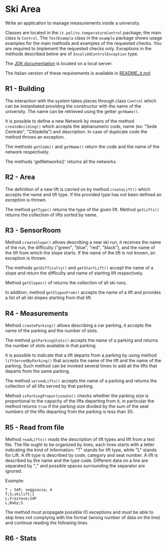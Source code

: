Ski Area
========

Write an application to manage measurements inside a university.

Classes are located in the `it.polito.temperatureControl` package; the main class is `Control`. The `TestExample` class in the `example` package shows usage examples for the main methods and examples of the requested checks. You are required to implement the requested checks only. Exceptions in the methods described below are of `InvaliddControlException` type.

The [JDK documentation](https://oop.polito.it/api/) is located on a local server.

The Italian version of these requirements is available in [README_it.md](README_it.md).


R1 - Building
---------------

The interaction with the system takes places through class `Control` which can be  instantiated providing the constructor with the name of the university.
The name can be retrieved using the getter `getName()`.


It is possible to define a new Network by means of the method `createBuilding()` which accepts the alphanumeric code, name (ex: "Sede Centrale", "Cittadella") and description.
In case of duplicate code the method throws an exception.

The methods `getCode()` and `getName()` return the code and the name of the network respectively.

The methods 'getNetworks()' returns all the networks. 

R2 - Area
----------

The definition of a new lift is carried on by method `createLift()` which accepts the name and lift type.
If the provided type has not been defined an exception is thrown.

The method `getType()` returns the type of the given lift.
Method `getLifts()` returns the collection of lifts sorted by name.


R3 - SensorRoom
--------------

Method `createSlope()` allows describing a new ski run, it receives the name of the run, the difficulty ("green", "blue", "red", "black"), and the name of the lift from which the slope starts.
If the name of the lift is not known, an exception is thrown.

The methods `getDifficulty()` and `getStartLift()` accept the name of a slope and return the difficulty and name of starting lift respectively.

Method `getSlopes()` of returns the collection of all ski runs.

In addition, method `getSlopesFrom()` accepts the name of a lift and provides a list of all ski slopes starting from that lift.

R4 - Measurements
------------

Method `createParking()` allows describing a car parking, it accepts the name of the parking and the number of slots.

The method `getParkingSlots()` accepts the name of a parking and returns the number of slots available in that parking.

It is possible to indicate that a lift departs from a parking by using method `liftServedByParking()` that accepts the name of the lift and the name of the parking. Such method can be invoked several times to add all the lifts that departs from the same parking.

The method `servedLifts()` accepts the name of a parking and returns the collection of all lifts served by that parking.

Method `isParkingProportionate()` checks whether the parking size is proportional to the capacity of the lifts departing from
it, in particular the method returns `true` if the parking size divided by the sum of the seat numbers of the lifts departing from the parking is less than 30.


R5 - Read from file
--------------------

Method `readLifts()` reads the description of lift types and lift from a text file. 
The file ought to be organized by lines, each lines starts with a letter indicating the kind of information:
"T" stands for lift type, while "L" stands for Lift.
A lift type is described by code, category and seat number. A lift is described by the name and the type code.
Different data on a line are separated by ";" and possible spaces surrounding the separator are ignored.

Example:

```
T ; S4P; seggiovia; 4
T;S;skilift;1
L;Fraiteve;S4P
L;Baby;S
```

The method must propagate possible IO exceptions and must be able to skip lines not complying with the format (wrong number of data on the line) and continue reading the following lines.

R6 - Stats 
------------------
